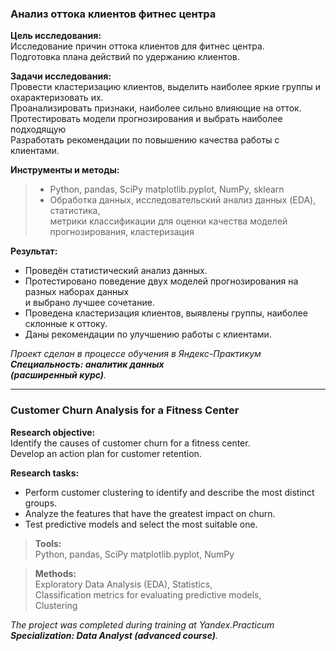 ### **Анализ оттока клиентов фитнес центра**

**Цель исследования:**\
Исследование причин оттока клиентов для фитнес центра.\
Подготовка плана действий по удержанию клиентов.

**Задачи исследования:**\
Провести кластеризацию клиентов, выделить наиболее яркие группы и охарактеризовать их.\
Проанализировать признаки, наиболее сильно влияющие на отток.\
Протестировать модели прогнозирования и выбрать наиболее подходящую\
Разработать рекомендации по повышению качества работы с клиентами.

**Инструменты и методы:**
> - Python, pandas, SciPy matplotlib.pyplot, NumPy, sklearn
> - Обработка данных, исследовательский анализ данных (EDA), статистика,\
    метрики классификации для оценки качества моделей прогнозирования, кластеризация


**Результат:**
- Проведён статистический анализ данных.
- Протестировано поведение двух моделей прогнозирования на разных наборах данных\
  и выбрано лучшее сочетание.
- Проведена кластеризация клиентов, выявлены группы, наиболее склонные к оттоку.
- Даны рекомендации по улучшению работы с клиентами.

*Проект сделан в процессе обучения в Яндекс-Практикум\
**Специальность: аналитик данных\
(расширенный курс)**.*
________________________

### **Customer Churn Analysis for a Fitness Center**

**Research objective:**\
Identify the causes of customer churn for a fitness center.\
Develop an action plan for customer retention.

**Research tasks:**
- Perform customer clustering to identify and describe the most distinct groups.
- Analyze the features that have the greatest impact on churn.
- Test predictive models and select the most suitable one.

>**Tools:**\
Python, pandas, SciPy matplotlib.pyplot, NumPy

>**Methods:**\
Exploratory Data Analysis (EDA), Statistics,\
Classification metrics for evaluating predictive models,\
Clustering


*The project was completed during training at Yandex.Practicum\
**Specialization: Data Analyst (advanced course)**.*

